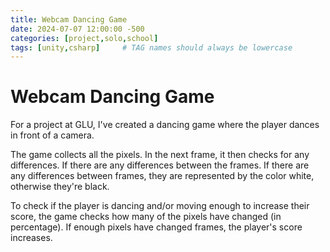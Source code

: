 ```yaml
---
title: Webcam Dancing Game
date: 2024-07-07 12:00:00 -500
categories: [project,solo,school]
tags: [unity,csharp]     # TAG names should always be lowercase
---
```


# Webcam Dancing Game

For a project at GLU, I've created a dancing game where the player dances in front of a camera.

The game collects all the pixels. In the next frame, it then checks for any differences. If there are any differences between the frames. If there are any differences between frames, they are represented by the color white, otherwise they're black.

To check if the player is dancing and/or moving enough to increase their score, the game checks how many of the pixels have changed (in percentage). If enough pixels have changed frames, the player's score increases.
